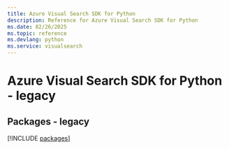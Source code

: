 ```yaml
---
title: Azure Visual Search SDK for Python
description: Reference for Azure Visual Search SDK for Python
ms.date: 02/26/2025
ms.topic: reference
ms.devlang: python
ms.service: visualsearch
---
```

# Azure Visual Search SDK for Python - legacy
## Packages - legacy
[!INCLUDE [packages](visual-search-index.md)]